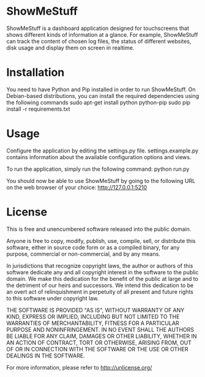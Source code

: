 # ShowMeStuff
ShowMeStuff is a dashboard application designed for touchscreens that shows different kinds of information at a glance. For example, ShowMeStuff can track the content of chosen log files, the status of different websites, disk usage and display them on screen in realtime.

# Installation
You need to have Python and Pip installed in order to run ShowMeStuff. On Debian-based distributions, you can install the required dependencies using the following commands
sudo apt-get install python python-pip
sudo pip install -r requirements.txt

# Usage
Configure the application by editing the settings.py file. settings.example.py contains information about the available configuration options and views.

To run the application, simply run the following command:
python run.py

You should now be able to use ShowMeStuff by going to the following URL on the web browser of your choice:
http://127.0.0.1:5210

# License
This is free and unencumbered software released into the public domain.

Anyone is free to copy, modify, publish, use, compile, sell, or
distribute this software, either in source code form or as a compiled
binary, for any purpose, commercial or non-commercial, and by any
means.

In jurisdictions that recognize copyright laws, the author or authors
of this software dedicate any and all copyright interest in the
software to the public domain. We make this dedication for the benefit
of the public at large and to the detriment of our heirs and
successors. We intend this dedication to be an overt act of
relinquishment in perpetuity of all present and future rights to this
software under copyright law.

THE SOFTWARE IS PROVIDED "AS IS", WITHOUT WARRANTY OF ANY KIND,
EXPRESS OR IMPLIED, INCLUDING BUT NOT LIMITED TO THE WARRANTIES OF
MERCHANTABILITY, FITNESS FOR A PARTICULAR PURPOSE AND NONINFRINGEMENT.
IN NO EVENT SHALL THE AUTHORS BE LIABLE FOR ANY CLAIM, DAMAGES OR
OTHER LIABILITY, WHETHER IN AN ACTION OF CONTRACT, TORT OR OTHERWISE,
ARISING FROM, OUT OF OR IN CONNECTION WITH THE SOFTWARE OR THE USE OR
OTHER DEALINGS IN THE SOFTWARE.

For more information, please refer to <http://unlicense.org/>
